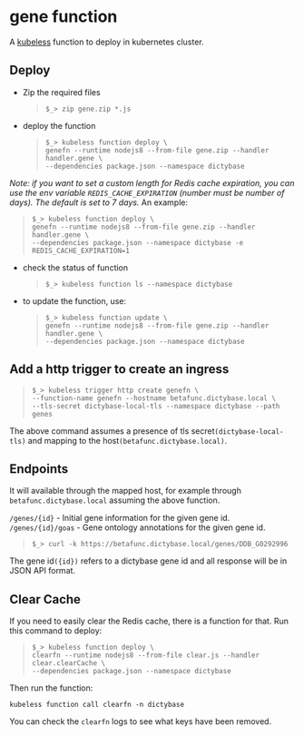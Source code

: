 # gene function

A [kubeless](https://kubeless.io) function to deploy in kubernetes cluster.

## Deploy

- Zip the required files

  > `$_> zip gene.zip *.js`

- deploy the function
  > `$_> kubeless function deploy \`  
  > `genefn --runtime nodejs8 --from-file gene.zip --handler handler.gene \`  
  > `--dependencies package.json --namespace dictybase`

<em>Note: if you want to set a custom length for Redis cache expiration, you can use the env variable `REDIS_CACHE_EXPIRATION` (number must be number of days). The default is set to 7 days.</em> An example:

> `$_> kubeless function deploy \`  
> `genefn --runtime nodejs8 --from-file gene.zip --handler handler.gene \`  
> `--dependencies package.json --namespace dictybase -e REDIS_CACHE_EXPIRATION=1`

- check the status of function

  > `$_> kubeless function ls --namespace dictybase`

- to update the function, use:
  > `$_> kubeless function update \`  
  > `genefn --runtime nodejs8 --from-file gene.zip --handler handler.gene \`  
  > `--dependencies package.json --namespace dictybase`

## Add a http trigger to create an ingress

> `$_> kubeless trigger http create genefn \`  
> `--function-name genefn --hostname betafunc.dictybase.local \`  
> `--tls-secret dictybase-local-tls --namespace dictybase --path genes`

The above command assumes a presence of tls secret`(dictybase-local-tls)` and mapping
to the host`(betafunc.dictybase.local)`.

## Endpoints

It will available through the mapped host, for example through
`betafunc.dictybase.local` assuming the above function.

`/genes/{id}` - Initial gene information for the given gene id.  
`/genes/{id}/goas` - Gene ontology annotations for the given gene id.

> `$_> curl -k https://betafunc.dictybase.local/genes/DDB_G0292996`

The gene id`({id})` refers to a dictybase gene id and all response will be in
JSON API format.

## Clear Cache

If you need to easily clear the Redis cache, there is a function for that. Run this command to deploy:

> `$_> kubeless function deploy \`  
> `clearfn --runtime nodejs8 --from-file clear.js --handler clear.clearCache \`  
> `--dependencies package.json --namespace dictybase`

Then run the function:

`kubeless function call clearfn -n dictybase`

You can check the `clearfn` logs to see what keys have been removed.
